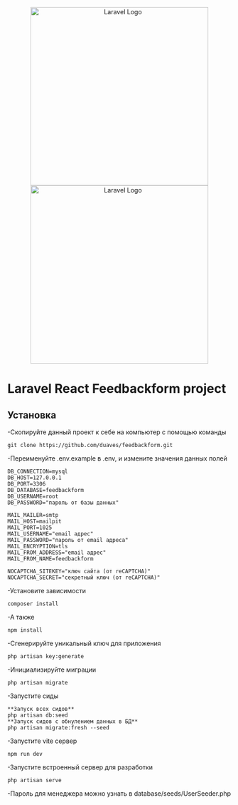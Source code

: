 <p align="center"><a href="https://laravel.com" target="_blank"><img src="https://raw.githubusercontent.com/laravel/art/master/logo-lockup/5%20SVG/2%20CMYK/1%20Full%20Color/laravel-logolockup-cmyk-red.svg" width="400" alt="Laravel Logo"><img src="https://www.pinclipart.com/picdir/big/91-918525_react-logos-download-green-tree-logo-tree-logo.png" width="400" alt="Laravel Logo"></a></p>


# Laravel React Feedbackform project


## Установка

-Скопируйте данный проект к себе на компьютер с помощью команды
```
git clone https://github.com/duaves/feedbackform.git
```
-Переименуйте .env.example в .env, и измените значения данных полей
```
DB_CONNECTION=mysql
DB_HOST=127.0.0.1
DB_PORT=3306
DB_DATABASE=feedbackform
DB_USERNAME=root
DB_PASSWORD="пароль от базы данных"

MAIL_MAILER=smtp
MAIL_HOST=mailpit
MAIL_PORT=1025
MAIL_USERNAME="email адрес"
MAIL_PASSWORD="пароль от email адреса"
MAIL_ENCRYPTION=tls
MAIL_FROM_ADDRESS="email адрес"
MAIL_FROM_NAME=feedbackform

NOCAPTCHA_SITEKEY="ключ сайта (от reCAPTCHA)"
NOCAPTCHA_SECRET="секретный ключ (от reCAPTCHA)"
```
-Установите зависимости
```
composer install
```
-А также
```
npm install
```
-Сгенерируйте уникальный ключ для приложения
```
php artisan key:generate
```
-Инициализируйте миграции
```
php artisan migrate
```

-Запустите сиды
```
**Запуск всех сидов**
php artisan db:seed
**Запуск сидов с обнулением данных в БД**
php artisan migrate:fresh --seed
```

-Запустите vite сервер
```
npm run dev
```

-Запустите встроенный сервер для разработки
```
php artisan serve
```
-Пароль для менеджера можно узнать в database/seeds/UserSeeder.php
